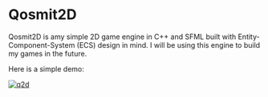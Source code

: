 # Qosmit2D

Qosmit2D is amy simple 2D game engine in C++ and SFML built with Entity-Component-System (ECS) design in mind. I will be using this engine to build my games in the future. 

Here is a simple demo:

[![q2d](https://img.youtube.com/vi/2FkSyz9_dHY/maxresdefault.jpg)](https://www.youtube.com/watch?v=2FkSyz9_dHY)
